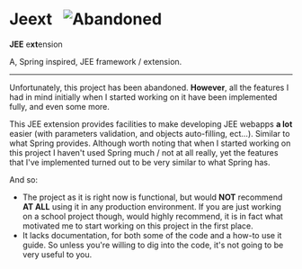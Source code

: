 # Jeext &nbsp; ![Abandoned](https://badgen.net/badge/DEVELOPMENT%20STATUS/abandoned/red)

<b>JEE</b> e<b>xt</b>ension

A, Spring inspired, JEE framework / extension.

<hr>

Unfortunately, this project has been abandoned. **However**, all the features I had in mind initially when I started working on it have been implemented fully, and even some more.


This JEE extension provides facilities to make developing JEE webapps **a lot** easier (with parameters validation, and objects auto-filling, ect...). Similar to what Spring provides. Although worth noting that when I started working on this project I haven't used Spring much / not at all really, yet the features that I've implemented turned out to be very similar to what Spring has.

And so:
- The project as it is right now is functional, but would **NOT** recommend **AT ALL** using it in any production environment. If you are just working on a school project though, would highly recommend, it is in fact what motivated me to start working on this project in the first place.
- It lacks documentation, for both some of the code and a how-to use it guide. So unless you're willing to dig into the code, it's not going to be very useful to you.
